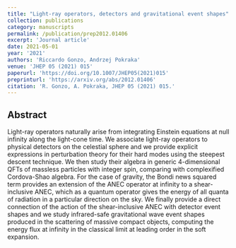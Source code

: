```yaml
---
title: "Light-ray operators, detectors and gravitational event shapes"
collection: publications
category: manuscripts
permalink: /publication/prep2012.01406
excerpt: 'Journal article'
date: 2021-05-01
year: '2021'
authors: 'Riccardo Gonzo, Andrzej Pokraka'
venue: 'JHEP 05 (2021) 015'
paperurl: 'https://doi.org/10.1007/JHEP05(2021)015'
preprinturl: 'https://arxiv.org/abs/2012.01406'
citation: 'R. Gonzo, A. Pokraka, JHEP 05 (2021) 015.'
---
```


## Abstract
Light-ray operators naturally arise from integrating Einstein equations at null infinity along the light-cone time. We associate light-ray operators to physical detectors on the celestial sphere and we provide explicit expressions in perturbation theory for their hard modes using the steepest descent technique. We then study their algebra in generic 4-dimensional QFTs of massless particles with integer spin, comparing with complexified Cordova-Shao algebra. For the case of gravity, the Bondi news squared term provides an extension of the ANEC operator at infinity to a shear-inclusive ANEC, which as a quantum operator gives the energy of all quanta of radiation in a particular direction on the sky. We finally provide a direct connection of the action of the shear-inclusive ANEC with detector event shapes and we study infrared-safe gravitational wave event shapes produced in the scattering of massive compact objects, computing the energy flux at infinity in the classical limit at leading order in the soft expansion. 
